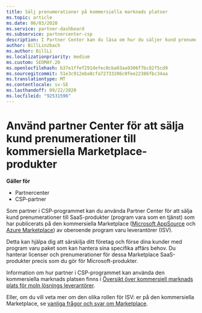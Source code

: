 ```yaml
---
title: Sälj prenumerationer på kommersiella marknads platser
ms.topic: article
ms.date: 06/03/2020
ms.service: partner-dashboard
ms.subservice: partnercenter-csp
description: I Partner Center kan du läsa om hur du säljer kund prenumerationer till SaaS-produkter som publiceras till den kommersiella marknads platsen av oberoende program varu leverantörer (ISV).
author: BillLinzbach
ms.author: BillLi
ms.localizationpriority: medium
ms.custom: SEOMAY.20
ms.openlocfilehash: b37e1ffef291defec0cba03aa9306f7bc82f5cd9
ms.sourcegitcommit: 51e3c912eba8cfa72733206c0fee22386fbc34aa
ms.translationtype: MT
ms.contentlocale: sv-SE
ms.lasthandoff: 09/22/2020
ms.locfileid: "92531596"
---
```

# <a name="use-partner-center-to-sell-customers-subscriptions-to-commercial-marketplace-products"></a>Använd partner Center för att sälja kund prenumerationer till kommersiella Marketplace-produkter

**Gäller för**

- Partnercenter
- CSP-partner

Som partner i CSP-programmet kan du använda Partner Center för att sälja kund prenumerationer till SaaS-produkter (program vara som en tjänst) som har publicerats på den kommersiella Marketplace ([Microsoft AppSource](https://appsource.microsoft.com/) och [Azure Marketplace](https://azuremarketplace.microsoft.com/)) av oberoende program varu leverantörer (ISV).

Detta kan hjälpa dig att särskilja ditt företag och förse dina kunder med program varu paket som kan hantera sina specifika affärs behov. Du hanterar licenser och prenumerationer för dessa Marketplace SaaS-produkter precis som du gör för Microsoft-produkter.

Information om hur partner i CSP-programmet kan använda den kommersiella marknads platsen finns i [Översikt över kommersiell marknads plats för moln lösnings leverantörer](csp-commercial-marketplace-overview.md).

Eller, om du vill veta mer om den olika rollen för ISV: er på den kommersiella Marketplace, se [vanliga frågor och svar om Marketplace](/azure/marketplace/marketplace-faq-publisher-guide).